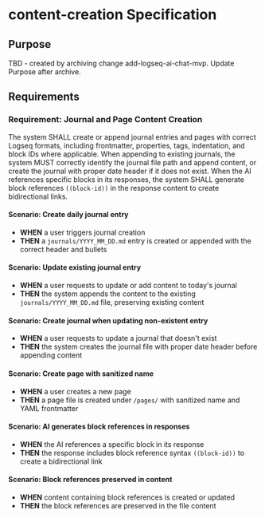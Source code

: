 # content-creation Specification

## Purpose
TBD - created by archiving change add-logseq-ai-chat-mvp. Update Purpose after archive.
## Requirements
### Requirement: Journal and Page Content Creation
The system SHALL create or append journal entries and pages with correct Logseq formats, including frontmatter, properties, tags, indentation, and block IDs where applicable. When appending to existing journals, the system MUST correctly identify the journal file path and append content, or create the journal with proper date header if it does not exist. When the AI references specific blocks in its responses, the system SHALL generate block references `((block-id))` in the response content to create bidirectional links.

#### Scenario: Create daily journal entry
- **WHEN** a user triggers journal creation
- **THEN** a `journals/YYYY_MM_DD.md` entry is created or appended with the correct header and bullets

#### Scenario: Update existing journal entry
- **WHEN** a user requests to update or add content to today's journal
- **THEN** the system appends the content to the existing `journals/YYYY_MM_DD.md` file, preserving existing content

#### Scenario: Create journal when updating non-existent entry
- **WHEN** a user requests to update a journal that doesn't exist
- **THEN** the system creates the journal file with proper date header before appending content

#### Scenario: Create page with sanitized name
- **WHEN** a user creates a new page
- **THEN** a page file is created under `/pages/` with sanitized name and YAML frontmatter

#### Scenario: AI generates block references in responses
- **WHEN** the AI references a specific block in its response
- **THEN** the response includes block reference syntax `((block-id))` to create a bidirectional link

#### Scenario: Block references preserved in content
- **WHEN** content containing block references is created or updated
- **THEN** the block references are preserved in the file content


